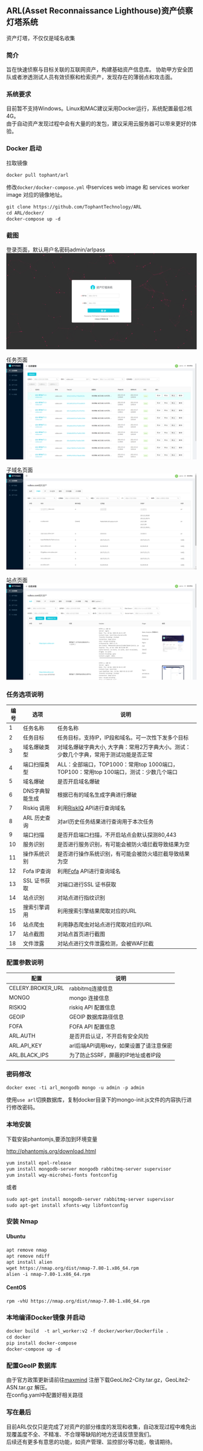 ## ARL(Asset Reconnaissance Lighthouse)资产侦察灯塔系统

资产灯塔，不仅仅是域名收集

### 简介

旨在快速侦察与目标关联的互联网资产，构建基础资产信息库。
协助甲方安全团队或者渗透测试人员有效侦察和检索资产，发现存在的薄弱点和攻击面。

### 系统要求

目前暂不支持Windows。Linux和MAC建议采用Docker运行，系统配置最低2核4G。  
由于自动资产发现过程中会有大量的的发包，建议采用云服务器可以带来更好的体验。  

### Docker 启动
拉取镜像

```
docker pull tophant/arl
```

修改`docker/docker-compose.yml` 中services web image 和 services worker image 对应的镜像地址。


```
git clone https://github.com/TophantTechnology/ARL
cd ARL/docker/
docker-compose up -d 
```

### 截图
登录页面，默认用户名密码admin/arlpass  
![登录页面](./image/login.png)

任务页面
![任务页面](./image/task.png)

子域名页面
![子域名页面](./image/domain.png)

站点页面
![站点页面](./image/site.png)



### 任务选项说明
| 编号 |      选项      |                                       说明                                        |
| --- | -------------- | -------------------------------------------------------------------------------- |
| 1    | 任务名称        | 任务名称                                                                          |
| 2    | 任务目标        | 任务目标，支持IP，IP段和域名。可一次性下发多个目标                                      |
| 3    | 域名爆破类型    | 对域名爆破字典大小, 大字典：常用2万字典大小。测试：少数几个字典，常用于测试功能是否正常        |
| 4    | 端口扫描类型    | ALL：全部端口，TOP1000：常用top 1000端口，TOP100：常用top 100端口，测试：少数几个端口 |
| 5    | 域名爆破        | 是否开启域名爆破                                                                   |
| 6    | DNS字典智能生成 | 根据已有的域名生成字典进行爆破                                                      |
| 7    | Riskiq 调用    | 利用[RiskIQ](https://community.riskiq.com/)  API进行查询域名                       |
| 8    | ARL 历史查询    | 对arl历史任务结果进行查询用于本次任务                                                |
| 9    | 端口扫描        | 是否开启端口扫描，不开启站点会默认探测80,443                                         |
| 10   | 服务识别        | 是否进行服务识别，有可能会被防火墙拦截导致结果为空                                     |
| 11   | 操作系统识别    | 是否进行操作系统识别，有可能会被防火墙拦截导致结果为空                                 |
| 12   | Fofa IP查询    | 利用[Fofa](https://fofa.so/)  API进行查询域名                                      |
| 13   | SSL 证书获取    | 对端口进行SSL 证书获取                                                             |
| 14   | 站点识别        | 对站点进行指纹识别                                                                 |
| 15   | 搜索引擎调用    | 利用搜索引擎结果爬取对应的URL                                                       |
| 16   | 站点爬虫        | 利用静态爬虫对站点进行爬取对应的URL                                                  |
| 17   | 站点截图        | 对站点首页进行截图                                                                 |
| 18   | 文件泄露        | 对站点进行文件泄露检测，会被WAF拦截                                                  |


### 配置参数说明

|       配置        |                 说明                 |
| ----------------- | ------------------------------------ |
| CELERY.BROKER_URL | rabbitmq连接信息                      |
| MONGO             | mongo 连接信息                        |
| RISKIQ            | riskiq API 配置信息                   |
| GEOIP             | GEOIP 数据库路径信息                  |
| FOFA              | FOFA API 配置信息                     |
| ARL.AUTH          | 是否开启认证，不开启有安全风险          |
| ARL.API_KEY       | arl后端API调用key，如果设置了请注意保密 |
| ARL.BLACK_IPS     | 为了防止SSRF，屏蔽的IP地址或者IP段      |



### 密码修改

```
docker exec -ti arl_mongodb mongo -u admin -p admin
```
使用`use arl`切换数据库，复制docker目录下的mongo-init.js文件的内容执行进行修改密码。


### 本地安装

下载安装phantomjs,要添加到环境变量

http://phantomjs.org/download.html

```
yum install epel-release
yum install mongodb-server mongodb rabbitmq-server supervisor
yum install wqy-microhei-fonts fontconfig
```

或者
```
sudo apt-get install mongodb-server rabbitmq-server supervisor
sudo apt-get install xfonts-wqy libfontconfig
```


### 安装 Nmap

#### Ubuntu
```
apt remove nmap
apt remove ndiff
apt install alien
wget https://nmap.org/dist/nmap-7.80-1.x86_64.rpm
alien -i nmap-7.80-1.x86_64.rpm
```

#### CentOS
```
rpm -vhU https://nmap.org/dist/nmap-7.80-1.x86_64.rpm
```



### 本地编译Docker镜像 并启动

```
docker build  -t arl_worker:v2 -f docker/worker/Dockerfile .
cd docker
pip install docker-compose
docker-compose up -d
```

### 配置GeoIP 数据库

由于官方政策更新请前往[maxmind](https://dev.maxmind.com/geoip/geoip2/geolite2/) 注册下载GeoLite2-City.tar.gz，GeoLite2-ASN.tar.gz 解压。  
在config.yaml中配置好相关路径


### 写在最后

目前ARL仅仅只是完成了对资产的部分维度的发现和收集，自动发现过程中难免出现覆盖度不全、不精准、不合理等缺陷的地方还请反馈至我们。  
后续还有更多有意思的功能，如资产管理、监控部分等功能，敬请期待。 
